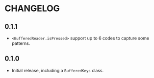 # CHANGELOG

## 0.1.1

- `<BufferedReader.isPressed>` support up to 6 codes to capture some patterns.

## 0.1.0

- Initial release, including a `BufferedKeys` class.
